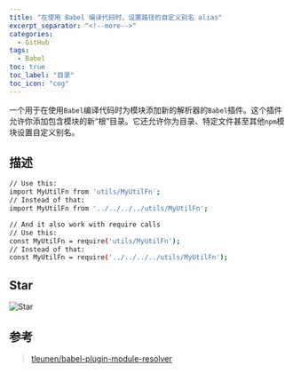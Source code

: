 ```yaml
---
title: "在使用 Babel 编译代码时，设置路径的自定义别名 alias"
excerpt_separator: "<!--more-->"
categories:
  - GitHub
tags:
  - Babel
toc: true
toc_label: "目录"
toc_icon: "cog"
---
```


一个用于在使用`Babel`编译代码时为模块添加新的解析器的`Babel`插件。这个插件允许你添加包含模块的新“根”目录。它还允许你为目录、特定文件甚至其他`npm`模块设置自定义别名。

<!--more-->

## 描述
```bash
// Use this:
import MyUtilFn from 'utils/MyUtilFn';
// Instead of that:
import MyUtilFn from '../../../../utils/MyUtilFn';

// And it also work with require calls
// Use this:
const MyUtilFn = require('utils/MyUtilFn');
// Instead of that:
const MyUtilFn = require('../../../../utils/MyUtilFn');
```

## Star
![Star](https://i.loli.net/2021/05/08/W3jbYpB7svhImwr.png)

## 参考
> [tleunen/babel-plugin-module-resolver](https://github.com/tleunen/babel-plugin-module-resolver)
